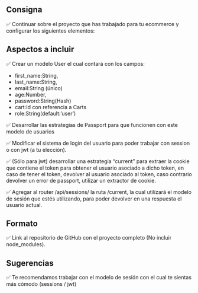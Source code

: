 ## Consigna

✅ Continuar sobre el proyecto que has trabajado para tu ecommerce y configurar los siguientes elementos:

## Aspectos a incluir

✅ Crear un modelo User el cual contará con los campos:
  - first_name:String,
  - last_name:String,
  - email:String (único)
  - age:Number,
  - password:String(Hash)
  - cart:Id con referencia a Carts
  - role:String(default:’user’)

✅ Desarrollar las estrategias de Passport para que funcionen con este modelo de usuarios

✅ Modificar el sistema de login del usuario para poder trabajar con session o con jwt (a tu elección). 

✅ (Sólo para jwt) desarrollar una estrategia “current” para extraer la cookie que contiene el token para obtener el usuario asociado a dicho token, en caso de tener el token, devolver al usuario asociado al token, caso contrario devolver un error de passport, utilizar un extractor de cookie.

✅ Agregar al router /api/sessions/ la ruta /current, la cual utilizará el modelo de sesión que estés utilizando, para poder devolver en una respuesta el usuario actual.

## Formato

✅ Link al repositorio de GitHub con el proyecto completo (No incluir node_modules).

## Sugerencias

✅ Te recomendamos trabajar con el modelo de sesión con el cual te sientas más cómodo (sessions / jwt)
